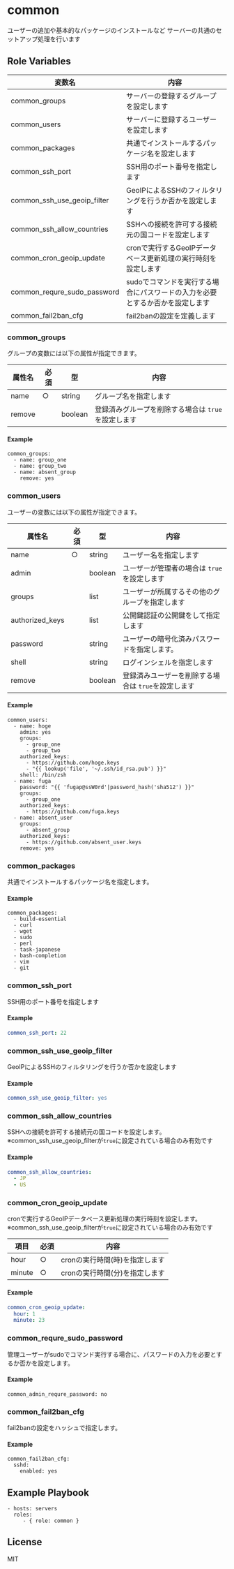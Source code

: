 common
=========

ユーザーの追加や基本的なパッケージのインストールなど
サーバーの共通のセットアップ処理を行います

Role Variables
--------------

| 変数名                      | 内容                                                                         |
| --------------------------- | ---------------------------------------------------------------------------- |
| common_groups               | サーバーの登録するグループを設定します                                       |
| common_users                | サーバーに登録するユーザーを設定します                                       |
| common_packages             | 共通でインストールするパッケージ名を設定します                               |
| common_ssh_port             | SSH用のポート番号を指定します                                                |
| common_ssh_use_geoip_filter | GeoIPによるSSHのフィルタリングを行うか否かを設定します                       |
| common_ssh_allow_countries  | SSHへの接続を許可する接続元の国コードを設定します                            |
| common_cron_geoip_update    | cronで実行するGeoIPデータベース更新処理の実行時刻を設定します                |
| common_requre_sudo_password | sudoでコマンドを実行する場合にパスワードの入力を必要とするか否かを設定します |
| common_fail2ban_cfg         | fail2banの設定を定義します                                                   |

### common_groups

グループの変数には以下の属性が指定できます。

| 属性名          | 必須 | 型      | 内容                                             |
| --------------- | ---- | ------- | ------------------------------------------------ |
| name            | ○    | string  |  グループ名を指定します                |
| remove          |      | boolean |  登録済みグループを削除する場合は `true`を設定します                                                |

#### Example

```
common_groups:
  - name: group_one
  - name: group_two
  - name: absent_group
    remove: yes
```

### common_users

ユーザーの変数には以下の属性が指定できます。

| 属性名          | 必須 | 型      | 内容                                             |
| --------------- | ---- | ------- | ------------------------------------------------ |
| name            | ○    | string  | ユーザー名を指定します                 |
| admin           |      | boolean | ユーザーが管理者の場合は `true` を設定します     |
| groups          |      | list    | ユーザーが所属するその他のグループを指定します |
| authorized_keys |      | list    | 公開鍵認証の公開鍵をして指定します               |
| password        |      | string  | ユーザーの暗号化済みパスワードを指定します。     |
| shell           |      | string  | ログインシェルを指定します                       |
| remove          |      | boolean |  登録済みユーザーを削除する場合は `true`を設定します                                                |

#### Example

```
common_users:
  - name: hoge
    admin: yes
    groups:
      - group_one
      - group_two
    authorized_keys:
      - https://github.com/hoge.keys
      - "{{ lookup('file', '~/.ssh/id_rsa.pub') }}"
    shell: /bin/zsh
  - name: fuga
    password: "{{ 'fugap@ssW0rd'|password_hash('sha512') }}"
    groups:
      - group_one
    authorized_keys:
      - https://github.com/fuga.keys
  - name: absent_user
    groups:
      - absent_group
    authorized_keys:
      - https://github.com/absent_user.keys
    remove: yes
```



### common_packages

共通でインストールするパッケージ名を指定します。

#### Example

```
common_packages:
  - build-essential
  - curl
  - wget
  - sudo
  - perl
  - task-japanese
  - bash-completion
  - vim
  - git
```

### common_ssh_port

SSH用のポート番号を指定します

#### Example

```yml
common_ssh_port: 22
```

### common_ssh_use_geoip_filter

GeoIPによるSSHのフィルタリングを行うか否かを設定します

#### Example

```yml
common_ssh_use_geoip_filter: yes
```

### common_ssh_allow_countries

SSHへの接続を許可する接続元の国コードを設定します。  
※common_ssh_use_geoip_filterが`true`に設定されている場合のみ有効です

#### Example

```yml
common_ssh_allow_countries:
  - JP
  - US
```

### common_cron_geoip_update

cronで実行するGeoIPデータベース更新処理の実行時刻を設定します。  
※common_ssh_use_geoip_filterが`true`に設定されている場合のみ有効です

| 項目   | 必須 | 内容                           |
| ------ | ---- | ------------------------------ |
| hour   | ○    | cronの実行時間(時)を指定します |
| minute | ○    | cronの実行時間(分)を指定します |

#### Example

```yml
common_cron_geoip_update:
  hour: 1
  minute: 23
```

### common_requre_sudo_password

管理ユーザーがsudoでコマンド実行する場合に、パスワードの入力を必要とするか否かを設定します。  

#### Example

```
common_admin_requre_password: no
```

### common_fail2ban_cfg

fail2banの設定をハッシュで指定します。

#### Example

```
common_fail2ban_cfg:
  sshd:
    enabled: yes
```

Example Playbook
----------------

    - hosts: servers
      roles:
         - { role: common }

License
-------

MIT

